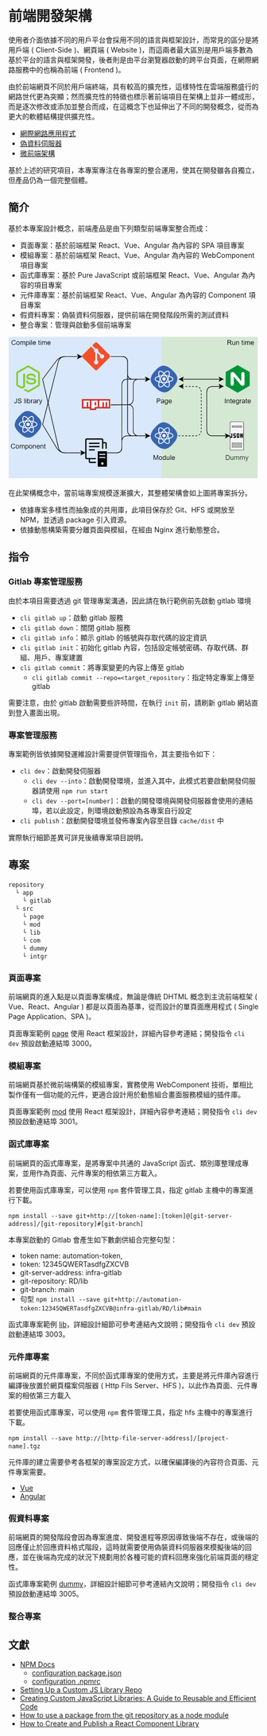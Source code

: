 # 前端開發架構

使用者介面依據不同的用戶平台會採用不同的語言與框架設計，而常見的區分是將用戶端 ( Client-Side )、網頁端 ( Website )，而這兩者最大區別是用戶端多數為基於平台的語言與框架開發，後者則是由平台瀏覽器啟動的跨平台頁面，在網際網路服務中的也稱為前端 ( Frontend )。

由於前端網頁不同於用戶端終端，具有較高的擴充性，這樣特性在雲端服務盛行的網路世代更為突顯；然而擴充性的特徵也標示著前端項目在架構上並非一體成形，而是逐次修改或添加並整合而成，在這概念下也延伸出了不同的開發概念，從而為更大的軟體結構提供擴充性。

+ [網際網路應用程式](https://github.com/eastmoon/react-application-project)
+ [偽資料伺服器](https://github.com/eastmoon/dummy-data-server)
+ [微前端架構](https://github.com/eastmoon/research-microfontend)

基於上述的研究項目，本專案專注在各專案的整合運用，使其在開發雖各自獨立，但產品仍為一個完整個體。

## 簡介

基於本專案設計概念，前端產品是由下列類型前端專案整合而成：

+ 頁面專案：基於前端框架 React、Vue、Angular 為內容的 SPA 項目專案
+ 模組專案：基於前端框架 React、Vue、Angular 為內容的 WebComponent 項目專案
+ 函式庫專案：基於 Pure JavaScript 或前端框架 React、Vue、Angular 為內容的項目專案
+ 元件庫專案：基於前端框架 React、Vue、Angular 為內容的 Component 項目專案
+ 假資料專案：偽裝資料伺服器，提供前端在開發階段所需的測試資料
+ 整合專案：管理與啟動多個前端專案

![](./doc/img/architecture-concept.png)

在此架構概念中，當前端專案規模逐漸擴大，其整體架構會如上圖將專案拆分。

+ 依據專案多樣性而抽象成的共用庫，此項目保存於 Git、HFS 或開放至 NPM，並透過 package 引入資源。
+ 依據動態構築需要分離頁面與模組，在經由 Nginx 進行動態整合。

## 指令

### Gitlab 專案管理服務

由於本項目需要透過 git 管理專案溝通，因此請在執行範例前先啟動 gitlab 環境

+ ```cli gitlab up```：啟動 gitlab 服務
+ ```cli gitlab down```：關閉 gitlab 服務
+ ```cli gitlab info```：顯示 gitlab 的帳號與存取代碼的設定資訊
+ ```cli gitlab init```：初始化 gitlab 內容，包括設定帳號密碼、存取代碼、群組、用戶、專案建置
+ ```cli gitlab commit```：將專案變更的內容上傳至 gitlab
    - ```cli gitlab commit --repo=<target_repository```：指定特定專案上傳至 gitlab

需要注意，由於 gitlab 啟動需要些許時間，在執行 ```init``` 前，請刷新 gitlab 網站直到登入畫面出現。

### 專案管理服務

專案範例皆依據開發運維設計需要提供管理指令，其主要指令如下：

+ ```cli dev```：啟動開發伺服器
    - ```cli dev --into```：啟動開發環境，並進入其中，此模式若要啟動開發伺服器請使用 ```npm run start```
    - ```cli dev --port=[number]```：啟動的開發環境與開發伺服器會使用的連結埠，若以此設定，則環境啟動預設為各專案自行設定
+ ```cli publish```：啟動開發環境並發佈專案內容至目錄 ```cache/dist``` 中

實際執行細節差異可詳見後續專案項目說明。

## 專案

```
repository
  └ app
    └ gitlab
  └ src
    └ page
    └ mod
    └ lib
    └ com
    └ dummy
    └ intgr
```

### 頁面專案

前端網頁的進入點是以頁面專案構成，無論是傳統 DHTML 概念到主流前端框架 ( Vue、React、Angular ) 都是以頁面為基準，從而設計的單頁面應用程式 ( Single Page Application、SPA )。

頁面專案範例 [page](./src/page) 使用 React 框架設計，詳細內容參考連結；開發指令 ```cli dev``` 預設啟動連結埠 3000。

### 模組專案

前端網頁基於微前端構築的模組專案，實務使用 WebComponent 技術，單相比製作僅有一個功能的元件，更適合設計用於動態組合畫面服務模組的插件庫。

頁面專案範例 [mod](./src/mod) 使用 React 框架設計，詳細內容參考連結；開發指令 ```cli dev``` 預設啟動連結埠 3001。

### 函式庫專案

前端網頁的函式庫專案，是將專案中共通的 JavaScript 函式、類別庫整理成專案，並用作為頁面、元件專案的相依第三方載入。

若要使用函式庫專案，可以使用 ```npm``` 套件管理工具，指定 gitlab 主機中的專案進行下載。

```
npm install --save git+http://[token-name]:[token]@[git-server-address]/[git-repository]#[git-branch]
```

本專案啟動的 Gitlab 會產生如下數劇供組合完整句型：
+ token name: automation-token,
+ token: 12345QWERTasdfgZXCVB
+ git-server-address: infra-gitlab
+ git-repository: RD/lib
+ git-branch: main
+ 句型 ```npm install --save git+http://automation-token:12345QWERTasdfgZXCVB@infra-gitlab/RD/lib#main```

函式庫專案範例 [lib](./src/lib)，詳細設計細節可參考連結內文說明；開發指令 ```cli dev``` 預設啟動連結埠 3003。

### 元件庫專案

前端網頁的元件庫專案，不同於函式庫專案的使用方式，主要是將元件庫內容進行編譯後放置於網頁檔案伺服器 ( Http Fils Server、HFS )，以此作為頁面、元件專案的相依第三方載入

若要使用函式庫專案，可以使用 ```npm``` 套件管理工具，指定 hfs 主機中的專案進行下載。

```
npm install --save http://[http-file-server-address]/[project-name].tgz
```

元件庫的建立需要參考各框架的專案設定方式，以確保編譯後的內容符合頁面、元件專案需要。

+ [Vue](https://cli.vuejs.org/guide/build-targets.html#library)
+ [Angular](https://angular.io/guide/creating-libraries)


### 假資料專案

前端網頁的開發階段會因為專案進度、開發進程等原因導致後端不存在，或後端的回應僅止於回應資料格式階段，這時就需要使用偽裝資料伺服器來模擬後端的回應，並在後端為完成的狀況下規劃用於各種可能的資料回應來強化前端頁面的穩定性。

函式庫專案範例 [dummy](./src/dummy)，詳細設計細節可參考連結內文說明；開發指令 ```cli dev``` 預設啟動連結埠 3005。

### 整合專案

## 文獻

+ [NPM Docs](https://docs.npmjs.com/about-npm)
    - [configuration package.json](https://docs.npmjs.com/cli/v10/configuring-npm/package-json)
    - [configuration .npmrc](https://docs.npmjs.com/cli/v10/configuring-npm/npmrc)
+ [Setting Up a Custom JS Library Repo](https://community.appsmith.com/tutorial/setting-custom-js-library-repo)
+ [Creating Custom JavaScript Libraries: A Guide to Reusable and Efficient Code](https://blog.bitsrc.io/creating-custom-javascript-libraries-a-guide-to-reusable-and-efficient-code-2bcaff45339d)
+ [How to use a package from the git repository as a node module](https://medium.com/pravin-lolage/how-to-use-your-own-package-from-git-repository-as-a-node-module-8b543c13957e)
+ [How to Create and Publish a React Component Library](https://dev.to/alexeagleson/how-to-create-and-publish-a-react-component-library-2oe)
